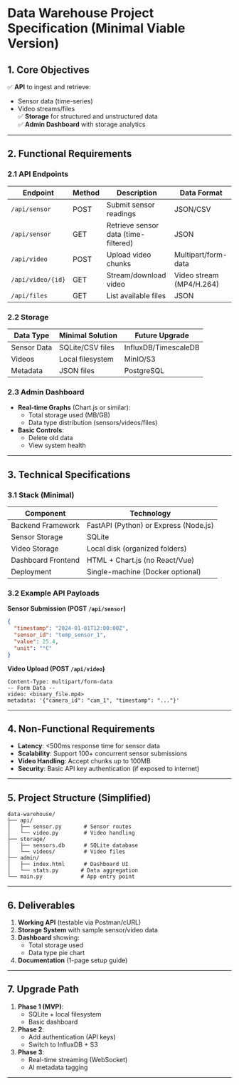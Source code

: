 # **Data Warehouse Project Specification (Minimal Viable Version)**  

## **1. Core Objectives**  
✅ **API** to ingest and retrieve:  
- Sensor data (time-series)  
- Video streams/files  
✅ **Storage** for structured and unstructured data  
✅ **Admin Dashboard** with storage analytics  

---

## **2. Functional Requirements**  

### **2.1 API Endpoints**  
| **Endpoint**       | **Method** | **Description**                     | **Data Format**          |  
|--------------------|------------|-------------------------------------|--------------------------|  
| `/api/sensor`      | POST       | Submit sensor readings              | JSON/CSV                 |  
| `/api/sensor`      | GET        | Retrieve sensor data (time-filtered) | JSON                     |  
| `/api/video`       | POST       | Upload video chunks                 | Multipart/form-data      |  
| `/api/video/{id}`  | GET        | Stream/download video               | Video stream (MP4/H.264) |  
| `/api/files`       | GET        | List available files                | JSON                     |  

### **2.2 Storage**  
| **Data Type**  | **Minimal Solution**       | **Future Upgrade**       |  
|---------------|----------------------------|--------------------------|  
| Sensor Data   | SQLite/CSV files           | InfluxDB/TimescaleDB     |  
| Videos        | Local filesystem           | MinIO/S3                 |  
| Metadata      | JSON files                 | PostgreSQL               |  

### **2.3 Admin Dashboard**  
- **Real-time Graphs** (Chart.js or similar):  
  - Total storage used (MB/GB)  
  - Data type distribution (sensors/videos/files)  
- **Basic Controls**:  
  - Delete old data  
  - View system health  

---

## **3. Technical Specifications**  

### **3.1 Stack (Minimal)**  
| **Component**       | **Technology**              |  
|---------------------|-----------------------------|  
| Backend Framework   | FastAPI (Python) or Express (Node.js) |  
| Sensor Storage      | SQLite                      |  
| Video Storage       | Local disk (organized folders) |  
| Dashboard Frontend  | HTML + Chart.js (no React/Vue) |  
| Deployment          | Single-machine (Docker optional) |  

### **3.2 Example API Payloads**  
**Sensor Submission (POST `/api/sensor`)**  
```json
{
  "timestamp": "2024-01-01T12:00:00Z",
  "sensor_id": "temp_sensor_1",
  "value": 25.4,
  "unit": "°C"
}
```

**Video Upload (POST `/api/video`)**  
```http
Content-Type: multipart/form-data
-- Form Data --
video: <binary_file.mp4>
metadata: '{"camera_id": "cam_1", "timestamp": "..."}'
```

---

## **4. Non-Functional Requirements**  
- **Latency**: <500ms response time for sensor data  
- **Scalability**: Support 100+ concurrent sensor submissions  
- **Video Handling**: Accept chunks up to 100MB  
- **Security**: Basic API key authentication (if exposed to internet)  

---

## **5. Project Structure (Simplified)**  
```
data-warehouse/
├── api/
│   ├── sensor.py       # Sensor routes
│   └── video.py        # Video handling
├── storage/
│   ├── sensors.db      # SQLite database
│   └── videos/         # Video files
├── admin/
│   ├── index.html      # Dashboard UI
│   └── stats.py       # Data aggregation
└── main.py            # App entry point
```

---

## **6. Deliverables**  
1. **Working API** (testable via Postman/cURL)  
2. **Storage System** with sample sensor/video data  
3. **Dashboard** showing:  
   - Total storage used  
   - Data type pie chart  
4. **Documentation** (1-page setup guide)  

---

## **7. Upgrade Path**  
1. **Phase 1 (MVP)**:  
   - SQLite + local filesystem  
   - Basic dashboard  
2. **Phase 2**:  
   - Add authentication (API keys)  
   - Switch to InfluxDB + S3  
3. **Phase 3**:  
   - Real-time streaming (WebSocket)  
   - AI metadata tagging  

---
